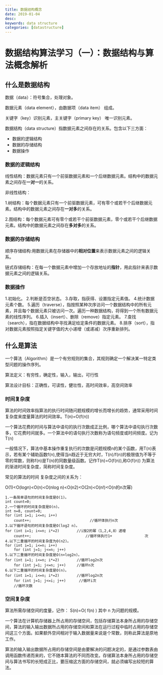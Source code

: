 ```yaml
---
title: 数据结构概念
date: 2019-01-04 
desc:
keywords: data structure
categories: [datastructure]
---
```

# 数据结构算法学习（一）：数据结构与算法概念解析

## 什么是数据结构

数据（data）：符号集合，处理对象。

数据元素（data element），由数据项（data item） 组成。

关键字（key）识别元素，主关键字（primary key） 唯一识别元素。

数据结构（data structure）指数据元素之间存在的关系。包含以下三方面：
   - 数据的逻辑结构
   - 数据的存储结构
   - 数据操作
    
### 数据的逻辑结构   
线性结构：数据元素只有一个前驱数据元素和一个后继数据元素。结构中的数据元素之间存在**一对一**的关系。

非线性结构：

1.树结构：每个数据元素只有一个前驱数据元素，可有零个或若干个后继数据元素。结构中的数据元素之间存在**一对多**的关系。

2.图结构：每个数据元素可有零个或若干个前驱数据元素，零个或若干个后继数据元素。结构中的数据元素之间存在**多对多**的关系。

### 数据的存储结构

顺序存储结构:用数据元素在存储器中的**相对位置**来表示数据元素之间的逻辑关系。 

链式存储结构：在每一个数据元素中增加一个存放地址的**指针**，用此指针来表示数据元素之间的逻辑关系。 

### 数据操作   

1.初始化。
2.判断是否空状态。
3.存取，指获得、设置指定元素值。
4.统计数据元素个数。
5.遍历（traverse），指按照某种次序访问一个数据结构中的所有元素，并且每个数据元素只被访问一次。遍历一种数据结构，将得到一个所有数据元素的线性序列。
6.插入（insert）、删除（remove）指定元素。
7.查找（search），指在数据结构中寻找满足给定条件的数据元素。
8.排序（sort），指对数据元素按照指定关键字值的大小递增（或递减）次序重新排列。

## 什么是算法

一个算法（Algorithm）是一个有穷规则的集合，其规则确定一个解决某一特定类型问题的操作序列。 

算法定义：有穷性，确定性，输入，输出，可行性

算法设计目标：正确性，可读性，健壮性，高时间效率，高空间效率

### 时间复杂度   

算法的时间效率指算法的执行时间随问题规模的增长而增长的趋势，通常采用时间复杂度来度量算法的时间效率。T(n)=O(f(n)) 

一个算法花费的时间与算法中语句的执行次数成正比例，哪个算法中语句执行次数多，它花费时间就多。一个算法中的语句执行次数称为语句频度或时间频度。记为T(n)

一般情况下，算法中基本操作重复执行的次数是问题规模n的某个函数，用T(n)表示，若有某个辅助函数f(n),使得当n趋近于无穷大时，T(n)/f(n)的极限值为不等于零的常数，则称f(n)是T(n)的同数量级函数。记作T(n)=O(f(n)),称O(f(n)) 为算法的渐进时间复杂度，简称时间复杂度。

常见的算法的时间 复杂度之间的关系为：

O(1)<O(logn)<O(n)<O(nlog n)<O(n2)<O(2n)<O(n!)<O(n的n次幂) 

    1.一条简单语句的时间复杂度是O(1)。
    int count=0; 
    2.一个循环的时间复杂度是O(n)。
    int n=8, count=0;
    for (int i=1; i<=n; i++)
        count++;                   	       //循环体执行n次
    3.以下循环语句的时间复杂度是O(log2 n)。
    for (int i=1; i<=n; i*=2)        //i按2的幂（1,2,4,8）递增
        count++;                  	     //循环体执行1+               次
    4.以下二重循环的时间复杂度为O(n2)。
    for (int i=1; i<=n; i++) 
        for (int j=1; j<=n; j++)
    5.以下二重循环的时间复杂度是O(n×log2n)。
    for (int i=1; i<=n; i*=2)        //循环log2n次
        for (int j=1; j<=n; j++)     //循环n次
    6.以下二重循环的时间复杂度是O(n)。
    for (int i=1; i<=n; i*=2)        //循环log2n次
        for (int j=1; j<=i; j++)      //循环i次
        //循环次数 
                                                       
### 空间复杂度       

算法所需存储空间的度量，记作： S(n)=O( f(n) ) 其中 n 为问题的规模。

一个算法在计算机存储器上所占用的存储空间，包括存储算法本身所占用的存储空间，算法的输入输出数据所占用的存储空间和算法在运行过程中临时占用的存储空间这三个方面。如果额外空间相对于输入数据量来说是个常数，则称此算法是原地工作。

算法的输入输出数据所占用的存储空间是由要解决的问题决定的，是通过参数表由调用函数传递而来的，它不随本算法的不同而改变。存储算法本身所占用的存储空间与算法书写的长短成正比，要压缩这方面的存储空间，就必须编写出较短的算法。

